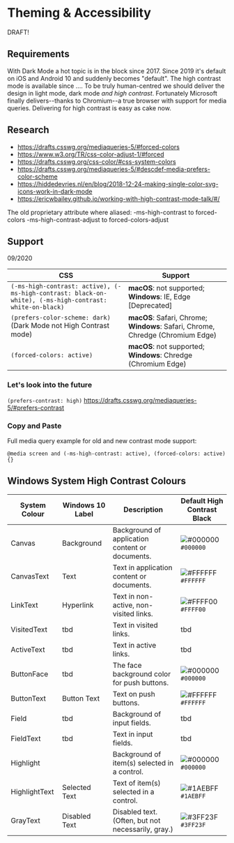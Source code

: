 # Theming &amp; Accessibility

DRAFT!

## Requirements

With Dark Mode a hot topic is in the block since 2017. Since 2019 it's default on iOS and Android 10 and suddenly becomes "default". The high contrast mode is available since ....
To be truly human-centred we should deliver the design in light mode, dark mode *and high contrast*. Fortunately Microsoft finally delivers--thanks to Chromium--a true browser with support for media queries. Delivering for high contrast is easy as cake now.

## Research
* https://drafts.csswg.org/mediaqueries-5/#forced-colors
* https://www.w3.org/TR/css-color-adjust-1/#forced
* https://drafts.csswg.org/css-color/#css-system-colors
* https://drafts.csswg.org/mediaqueries-5/#descdef-media-prefers-color-scheme	
* https://hiddedevries.nl/en/blog/2018-12-24-making-single-color-svg-icons-work-in-dark-mode
* https://ericwbailey.github.io/working-with-high-contrast-mode-talk/#/

The old proprietary attribute where aliased:
-ms-high-contrast to forced-colors
-ms-high-contrast-adjust to forced-colors-adjust

## Support

09/2020

| CSS | Support |
|---|---|
| ```(-ms-high-contrast: active), (-ms-high-contrast: black-on-white), (-ms-high-contrast: white-on-black)``` | **macOS**: not supported; **Windows**: IE, Edge [Deprecated]  |
| ```(prefers-color-scheme: dark)``` (Dark Mode not High Contrast mode) | **macOS**: Safari, Chrome; **Windows**: Safari, Chrome, Chredge (Chromium Edge) |
| ```(forced-colors: active)``` | **macOS**: not supported; **Windows**: Chredge (Chromium Edge) |

### Let's look into the future

```(prefers-contrast: high)```
https://drafts.csswg.org/mediaqueries-5/#prefers-contrast


### Copy and Paste

Full media query example for old and new contrast mode support:

```@media screen and (-ms-high-contrast: active), (forced-colors: active) {}```

## Windows System High Contrast Colours
| System Colour | Windows 10 Label | Description | Default High Contrast Black
|---|---|---|---|
| Canvas | Background | Background of application content or documents. | ![#000000](https://placehold.co/15x15/000000/000000.png) `#000000`
| CanvasText | Text | Text in application content or documents. | ![#FFFFFF](https://placehold.co/15x15/FFFFFF/FFFFFF.png) `#FFFFFF`
| LinkText | Hyperlink | Text in non-active, non-visited links. | ![#FFFF00](https://placehold.co/15x15/FFFF00/FFFF00.png) `#FFFF00`
| VisitedText | tbd | Text in visited links. | tbd
| ActiveText | tbd | Text in active links. | tbd
| ButtonFace | tbd  | The face background color for push buttons. | ![#000000](https://placehold.co/15x15/000000/000000.png) `#000000`
| ButtonText | Button Text | Text on push buttons. | ![#FFFFFF](https://placehold.co/15x15/FFFFFF/FFFFFF.png) `#FFFFFF`
| Field | tbd | Background of input fields. | tbd
| FieldText | tbd | Text in input fields. | tbd
| Highlight | | Background of item(s) selected in a control. | ![#000000](https://placehold.co/15x15/000000/000000.png) `#000000`
| HighlightText | Selected Text | Text of item(s) selected in a control. | ![#1AEBFF](https://placehold.co/15x15/1AEBFF/1AEBFF.png) `#1AEBFF`
| GrayText | Disabled Text | Disabled text. (Often, but not necessarily, gray.) | ![#3FF23F](https://placehold.co/15x15/3FF23F/3FF23F.png) `#3FF23F`
